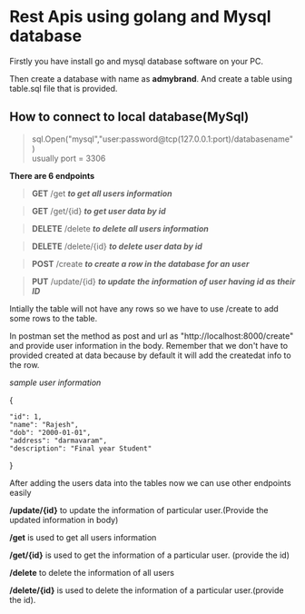 # Rest Apis using golang and Mysql database

Firstly you have install go and mysql database software on your PC.

Then create a database with name as **admybrand**. And create a table using table.sql file that is provided.

## How to connect to local database(MySql)
> sql.Open("mysql","user:password@tcp(127.0.0.1:port)/databasename")  
usually port = 3306


**There are 6 endpoints** 
> **GET**  /get ***to get all users information***

> **GET** /get/{id}  ***to get user data by id***

> **DELETE** /delete ***to delete all users information***

> **DELETE** /delete/{id} ***to delete user data by id***

> **POST** /create ***to create a row in the database for an user***

> **PUT** /update/{id} ***to update the information of user having id as their ID***

Intially the table will not have any rows so we have to use /create to add some rows to the table.

In postman set the method as post and url as "http://localhost:8000/create" and provide user information in the body. Remember that we don't have to provided created at data because by default it will add the createdat info to the row.

*sample user information*

{

    "id": 1,
    "name": "Rajesh",
    "dob": "2000-01-01",
    "address": "darmavaram",
    "description": "Final year Student"
}

After adding the users data into the tables now we can use other endpoints easily

**/update/{id}** to update the information of particular user.(Provide the updated information in body)

**/get** is used to get all users information 

**/get/{id}** is used to get the information of a particular user. (provide the id)

**/delete** to delete the information of all users

**/delete/{id}** is used to delete the information of a particular user.(provide the id).